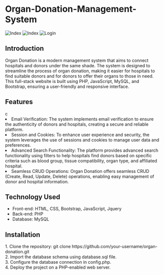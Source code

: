 # Organ-Donation-Management-System

<img src= "https://github.com/Al-Shafi-Github/Organ-Donation-Management-System/assets/68460013/0862ba26-c16f-462f-824a-1d8564592bf6" alt= "Index">
<img src= "https://github.com/Al-Shafi-Github/Organ-Donation-Management-System/assets/68460013/67f33c41-06b6-4a6b-8351-3bd5d8f4e92c" alt= "Index">

<img src= "https://github.com/Al-Shafi-Github/Organ-Donation-Management-System/assets/68460013/acb53bbd-1ad5-41b1-ae7c-9f2c2baebc60" alt= "Login">



<h2>Introduction</h2>
Organ Donation is a modern management system that aims to connect hospitals and donors under the same shade. The system is designed to streamline the process of organ donation, making it easier for hospitals to find suitable donors and for donors to offer their organs to those in need. This full-stack website is built using PHP, JavaScript, MySQL, and Bootstrap, ensuring a user-friendly and responsive interface.


<h2>Features</h2>
c
  <li>Email Verification: The system implements email verification to ensure the authenticity of donors and hospitals, creating a secure and reliable platform.</li>
  <li>Session and Cookies: To enhance user experience and security, the system leverages the use of sessions and cookies to manage user data and preferences.</li>
  <li>Advanced Search Functionality: The platform provides advanced search functionality using filters to help hospitals find donors based on specific criteria such as 
     blood group, tissue compatibility, organ type, and affiliated hospital.</li>
  
  <li>Seamless CRUD Operations: Organ Donation offers seamless CRUD (Create, Read, Update, Delete) operations, enabling easy management of donor and hospital information. 
  </li>
  </ul>
<h2>Technology Used</h2>
<ul>
  <li>Front-end: HTML, CSS, Bootstrap, JavaScript, Jquery </li>
  <li>Back-end: PHP </li>
  <li>Database: MySQL</li>
 </ul>
<h2>Installation</h2>
1. Clone the repository: git clone https://github.com/your-username/organ-donation.git <br>
2. Import the database schema using database.sql file. <br>
3. Configure the database connection in config.php. <br>
4. Deploy the project on a PHP-enabled web server. <br>











